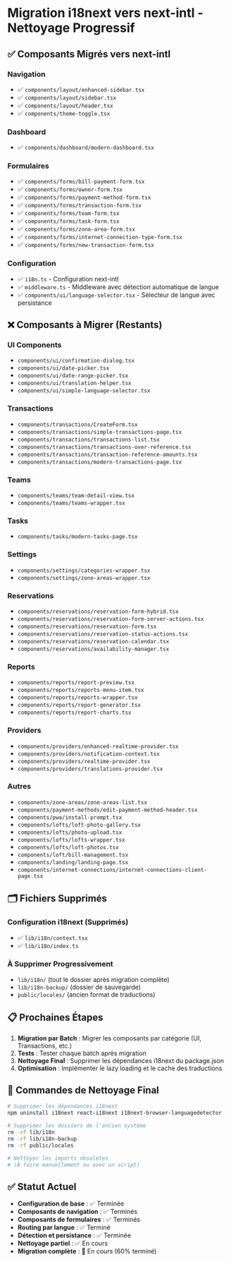# Migration i18next vers next-intl - Nettoyage Progressif

## ✅ Composants Migrés vers next-intl

### Navigation
- ✅ `components/layout/enhanced-sidebar.tsx`
- ✅ `components/layout/sidebar.tsx`
- ✅ `components/layout/header.tsx`
- ✅ `components/theme-toggle.tsx`

### Dashboard
- ✅ `components/dashboard/modern-dashboard.tsx`

### Formulaires
- ✅ `components/forms/bill-payment-form.tsx`
- ✅ `components/forms/owner-form.tsx`
- ✅ `components/forms/payment-method-form.tsx`
- ✅ `components/forms/transaction-form.tsx`
- ✅ `components/forms/team-form.tsx`
- ✅ `components/forms/task-form.tsx`
- ✅ `components/forms/zone-area-form.tsx`
- ✅ `components/forms/internet-connection-type-form.tsx`
- ✅ `components/forms/new-transaction-form.tsx`

### Configuration
- ✅ `i18n.ts` - Configuration next-intl
- ✅ `middleware.ts` - Middleware avec détection automatique de langue
- ✅ `components/ui/language-selector.tsx` - Sélecteur de langue avec persistance

## ❌ Composants à Migrer (Restants)

### UI Components
- `components/ui/confirmation-dialog.tsx`
- `components/ui/date-picker.tsx`
- `components/ui/date-range-picker.tsx`
- `components/ui/translation-helper.tsx`
- `components/ui/simple-language-selector.tsx`

### Transactions
- `components/transactions/CreateForm.tsx`
- `components/transactions/simple-transactions-page.tsx`
- `components/transactions/transactions-list.tsx`
- `components/transactions/transactions-over-reference.tsx`
- `components/transactions/transaction-reference-amounts.tsx`
- `components/transactions/modern-transactions-page.tsx`

### Teams
- `components/teams/team-detail-view.tsx`
- `components/teams/teams-wrapper.tsx`

### Tasks
- `components/tasks/modern-tasks-page.tsx`

### Settings
- `components/settings/categories-wrapper.tsx`
- `components/settings/zone-areas-wrapper.tsx`

### Reservations
- `components/reservations/reservation-form-hybrid.tsx`
- `components/reservations/reservation-form-server-actions.tsx`
- `components/reservations/reservation-form.tsx`
- `components/reservations/reservation-status-actions.tsx`
- `components/reservations/reservation-calendar.tsx`
- `components/reservations/availability-manager.tsx`

### Reports
- `components/reports/report-preview.tsx`
- `components/reports/reports-menu-item.tsx`
- `components/reports/reports-wrapper.tsx`
- `components/reports/report-generator.tsx`
- `components/reports/report-charts.tsx`

### Providers
- `components/providers/enhanced-realtime-provider.tsx`
- `components/providers/notification-context.tsx`
- `components/providers/realtime-provider.tsx`
- `components/providers/translations-provider.tsx`

### Autres
- `components/zone-areas/zone-areas-list.tsx`
- `components/payment-methods/edit-payment-method-header.tsx`
- `components/pwa/install-prompt.tsx`
- `components/lofts/loft-photo-gallery.tsx`
- `components/lofts/photo-upload.tsx`
- `components/lofts/lofts-wrapper.tsx`
- `components/lofts/loft-photos.tsx`
- `components/loft/bill-management.tsx`
- `components/landing/landing-page.tsx`
- `components/internet-connections/internet-connections-client-page.tsx`

## 🗂️ Fichiers Supprimés

### Configuration i18next (Supprimés)
- ✅ `lib/i18n/context.tsx`
- ✅ `lib/i18n/index.ts`

### À Supprimer Progressivement
- `lib/i18n/` (tout le dossier après migration complète)
- `lib/i18n-backup/` (dossier de sauvegarde)
- `public/locales/` (ancien format de traductions)

## 📋 Prochaines Étapes

1. **Migration par Batch** : Migrer les composants par catégorie (UI, Transactions, etc.)
2. **Tests** : Tester chaque batch après migration
3. **Nettoyage Final** : Supprimer les dépendances i18next du package.json
4. **Optimisation** : Implémenter le lazy loading et le cache des traductions

## 🔧 Commandes de Nettoyage Final

```bash
# Supprimer les dépendances i18next
npm uninstall i18next react-i18next i18next-browser-languagedetector

# Supprimer les dossiers de l'ancien système
rm -rf lib/i18n
rm -rf lib/i18n-backup
rm -rf public/locales

# Nettoyer les imports obsolètes
# (À faire manuellement ou avec un script)
```

## ✅ Statut Actuel

- **Configuration de base** : ✅ Terminée
- **Composants de navigation** : ✅ Terminés
- **Composants de formulaires** : ✅ Terminés
- **Routing par langue** : ✅ Terminé
- **Détection et persistance** : ✅ Terminée
- **Nettoyage partiel** : ✅ En cours
- **Migration complète** : 🔄 En cours (60% terminé)